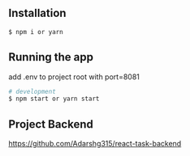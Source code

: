 ## Installation

```bash
$ npm i or yarn
```

## Running the app
add .env to project root with port=8081
```bash
# development
$ npm start or yarn start
```

## Project Backend 
https://github.com/Adarshg315/react-task-backend
